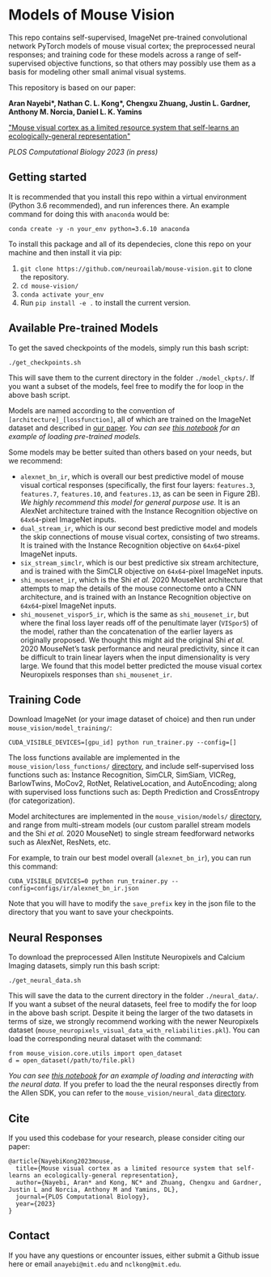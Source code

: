 # Models of Mouse Vision
This repo contains self-supervised, ImageNet pre-trained convolutional network PyTorch models of mouse visual cortex; the preprocessed neural responses; and training code for these models across a range of self-supervised objective functions, so that others may possibly use them as a basis for modeling other small animal visual systems.

This repository is based on our paper:

**Aran Nayebi\*, Nathan C. L. Kong\*, Chengxu Zhuang, Justin L. Gardner, Anthony M. Norcia, Daniel L. K. Yamins**

["Mouse visual cortex as a limited resource system that self-learns an ecologically-general representation"](https://www.biorxiv.org/content/10.1101/2021.06.16.448730)

*PLOS Computational Biology 2023 (in press)*

## Getting started
It is recommended that you install this repo within a virtual environment (Python 3.6 recommended), and run inferences there.
An example command for doing this with `anaconda` would be:
```
conda create -y -n your_env python=3.6.10 anaconda
```
To install this package and all of its dependecies, clone this repo on your machine and then install it via pip:
1. `git clone https://github.com/neuroailab/mouse-vision.git` to clone the repository.
2. `cd mouse-vision/`
3. `conda activate your_env`
4. Run `pip install -e .` to install the current version.

## Available Pre-trained Models
To get the saved checkpoints of the models, simply run this bash script:
```
./get_checkpoints.sh
```
This will save them to the current directory in the folder `./model_ckpts/`.
If you want a subset of the models, feel free to modify the for loop in the above bash script.

Models are named according to the convention of `[architecture]_[lossfunction]`, all of which are trained on the ImageNet dataset and described in [our paper](https://www.biorxiv.org/content/10.1101/2021.06.16.448730).
*You can see [this notebook](https://github.com/neuroailab/mouse-vision/blob/main/Loading%20model%20weights.ipynb) for an example of loading pre-trained models.*

Some models may be better suited than others based on your needs, but we recommend: 
- `alexnet_bn_ir`, which is overall our best predictive model of mouse visual cortical responses (specifically, the first four layers: `features.3`, `features.7`, `features.10`, and `features.13`, as can be seen in Figure 2B).
*We highly recommend this model for general purpose use.*
It is an AlexNet architecture trained with the Instance Recognition objective on `64x64`-pixel ImageNet inputs.
- `dual_stream_ir`, which is our second best predictive model and models the skip connections of mouse visual cortex, consisting of two streams.
It is trained with the Instance Recognition objective on `64x64`-pixel ImageNet inputs.
- `six_stream_simclr`, which is our best predictive six stream architecture, and is trained with the SimCLR objective on `64x64`-pixel ImageNet inputs.
- `shi_mousenet_ir`, which is the Shi *et al.* 2020 MouseNet architecture that attempts to map the details of the mouse connectome onto a CNN architecture, and is trained with an Instance Recognition objective on `64x64`-pixel ImageNet inputs.
- `shi_mousenet_vispor5_ir`, which is the same as `shi_mousenet_ir`, but where the final loss layer reads off of the penultimate layer (`VISpor5`) of the model, rather than the concatenation of the earlier layers as originally proposed.
We thought this might aid the original Shi *et al.* 2020 MouseNet’s task performance and neural predictivity, since it can be difficult to train linear layers when the input dimensionality is very large.
We found that this model better predicted the mouse visual cortex Neuropixels responses than `shi_mousenet_ir`.

## Training Code
Download ImageNet (or your image dataset of choice) and then run under `mouse_vision/model_training/`:
```
CUDA_VISIBLE_DEVICES=[gpu_id] python run_trainer.py --config=[]
```
The loss functions available are implemented in the `mouse_vision/loss_functions/` [directory](https://github.com/neuroailab/mouse-vision/tree/main/mouse_vision/loss_functions), and include self-supervised loss functions such as: Instance Recognition, SimCLR, SimSiam, VICReg, BarlowTwins, MoCov2, RotNet, RelativeLocation, and AutoEncoding; along with supervised loss functions such as: Depth Prediction and CrossEntropy (for categorization).

Model architectures are implemented in the `mouse_vision/models/` [directory](https://github.com/neuroailab/mouse-vision/tree/main/mouse_vision/models), and range from multi-stream models (our custom parallel stream models and the Shi *et al.* 2020 MouseNet) to single stream feedforward networks such as AlexNet, ResNets, etc.

For example, to train our best model overall (`alexnet_bn_ir`), you can run this command:
```
CUDA_VISIBLE_DEVICES=0 python run_trainer.py --config=configs/ir/alexnet_bn_ir.json
```
Note that you will have to modify the `save_prefix` key in the json file to the directory that you want to save your checkpoints.


## Neural Responses
To download the preprocessed Allen Institute Neuropixels and Calcium Imaging datasets, simply run this bash script:
```
./get_neural_data.sh
```
This will save the data to the current directory in the folder `./neural_data/`.
If you want a subset of the neural datasets, feel free to modify the for loop in the above bash script.
Despite it being the larger of the two datasets in terms of size, we strongly recommend working with the newer Neuropixels dataset (`mouse_neuropixels_visual_data_with_reliabilities.pkl`).
You can load the corresponding neural dataset with the command:
```
from mouse_vision.core.utils import open_dataset
d = open_dataset(/path/to/file.pkl)
```
*You can see [this notebook](https://github.com/neuroailab/mouse-vision/blob/main/Loading%20neural%20data.ipynb) for an example of loading and interacting with the neural data.*
If you prefer to load the the neural responses directly from the Allen SDK, you can refer to the `mouse_vision/neural_data` [directory](https://github.com/neuroailab/mouse-vision/tree/main/mouse_vision/neural_data).

## Cite
If you used this codebase for your research, please consider citing our paper:
```
@article{NayebiKong2023mouse,
  title={Mouse visual cortex as a limited resource system that self-learns an ecologically-general representation},
  author={Nayebi, Aran* and Kong, NC* and Zhuang, Chengxu and Gardner, Justin L and Norcia, Anthony M and Yamins, DL},
  journal={PLOS Computational Biology},
  year={2023}
}
```

## Contact
If you have any questions or encounter issues, either submit a Github issue here or email `anayebi@mit.edu` and `nclkong@mit.edu`.
